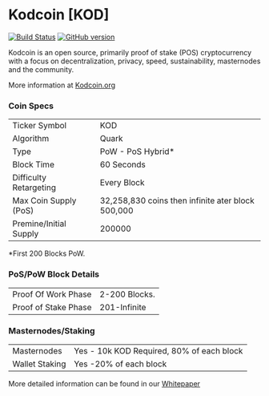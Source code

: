 Kodcoin [KOD]
=====================================

[![Build Status](https://travis-ci.org/Kodcoin-Project/Kodcoin.svg?branch=master)](https://travis-ci.org/Kodcoin-Project/Kodcoin) [![GitHub version](https://badge.fury.io/gh/Kodcoin-Project%2FKodcoin.svg)](https://badge.fury.io/gh/Kodcoin-Project%2FKodcoin)

Kodcoin is an open source, primarily proof of stake (POS) cryptocurrency with a focus on decentralization, privacy, speed, sustainability, masternodes and the community.

More information at [Kodcoin.org](http://www.Kodcoin.org)

### Coin Specs
<table>
<tr><td>Ticker Symbol</td><td>KOD</td></tr>
<tr><td>Algorithm</td><td>Quark</td></tr>
<tr><td>Type</td><td>PoW - PoS Hybrid*</td></tr>
<tr><td>Block Time</td><td>60 Seconds</td></tr>
<tr><td>Difficulty Retargeting</td><td>Every Block</td></tr>
<tr><td>Max Coin Supply (PoS)</td><td>32,258,830 coins then infinite  ater block 500,000</td></tr>
<tr><td>Premine/Initial Supply</td><td>200000</td></tr>
</table>

*First 200 Blocks PoW.

### PoS/PoW Block Details
<table>
<tr><td>Proof Of Work Phase</td><td>2-200 Blocks.</td></tr>
<tr><td>Proof of Stake Phase</td><td>201-Infinite</td></tr>
</table>

### Masternodes/Staking
<table>
<tr><td>Masternodes</td><td>Yes - 10k KOD Required, 80% of each block</td></tr>
<tr><td>Wallet Staking</td><td>Yes -20% of each block</td></tr>
</table>

More detailed information can be found in our [Whitepaper](http://kodcoin.org/)
